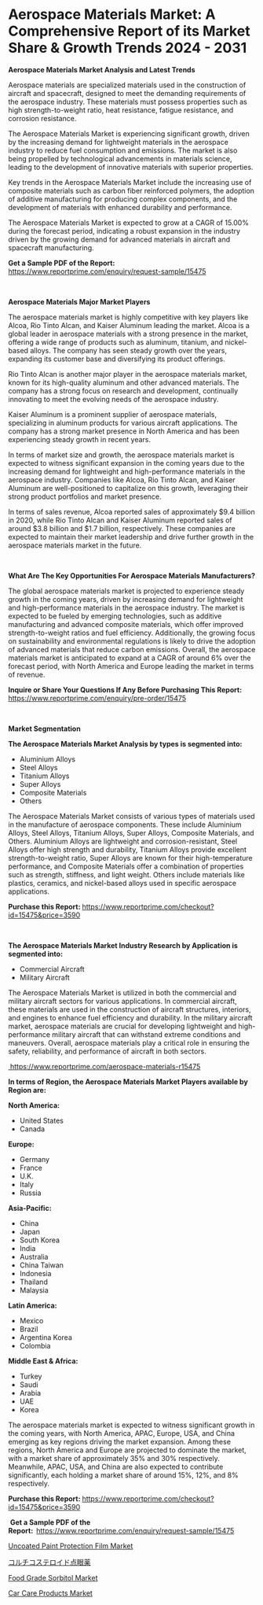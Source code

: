 <p><h1>Aerospace Materials Market: A Comprehensive Report of its Market Share & Growth Trends 2024 - 2031</h1></p><p><strong>Aerospace Materials Market Analysis and Latest Trends</strong></p>
<p><p>Aerospace materials are specialized materials used in the construction of aircraft and spacecraft, designed to meet the demanding requirements of the aerospace industry. These materials must possess properties such as high strength-to-weight ratio, heat resistance, fatigue resistance, and corrosion resistance.</p><p>The Aerospace Materials Market is experiencing significant growth, driven by the increasing demand for lightweight materials in the aerospace industry to reduce fuel consumption and emissions. The market is also being propelled by technological advancements in materials science, leading to the development of innovative materials with superior properties.</p><p>Key trends in the Aerospace Materials Market include the increasing use of composite materials such as carbon fiber reinforced polymers, the adoption of additive manufacturing for producing complex components, and the development of materials with enhanced durability and performance.</p><p>The Aerospace Materials Market is expected to grow at a CAGR of 15.00% during the forecast period, indicating a robust expansion in the industry driven by the growing demand for advanced materials in aircraft and spacecraft manufacturing.</p></p>
<p><strong>Get a Sample PDF of the Report:&nbsp;</strong> <a href="https://www.reportprime.com/enquiry/request-sample/15475">https://www.reportprime.com/enquiry/request-sample/15475</a></p>
<p>&nbsp;</p>
<p><strong>Aerospace Materials Major Market Players</strong></p>
<p><p>The aerospace materials market is highly competitive with key players like Alcoa, Rio Tinto Alcan, and Kaiser Aluminum leading the market. Alcoa is a global leader in aerospace materials with a strong presence in the market, offering a wide range of products such as aluminum, titanium, and nickel-based alloys. The company has seen steady growth over the years, expanding its customer base and diversifying its product offerings.</p><p>Rio Tinto Alcan is another major player in the aerospace materials market, known for its high-quality aluminum and other advanced materials. The company has a strong focus on research and development, continually innovating to meet the evolving needs of the aerospace industry.</p><p>Kaiser Aluminum is a prominent supplier of aerospace materials, specializing in aluminum products for various aircraft applications. The company has a strong market presence in North America and has been experiencing steady growth in recent years.</p><p>In terms of market size and growth, the aerospace materials market is expected to witness significant expansion in the coming years due to the increasing demand for lightweight and high-performance materials in the aerospace industry. Companies like Alcoa, Rio Tinto Alcan, and Kaiser Aluminum are well-positioned to capitalize on this growth, leveraging their strong product portfolios and market presence.</p><p>In terms of sales revenue, Alcoa reported sales of approximately $9.4 billion in 2020, while Rio Tinto Alcan and Kaiser Aluminum reported sales of around $3.8 billion and $1.7 billion, respectively. These companies are expected to maintain their market leadership and drive further growth in the aerospace materials market in the future.</p></p>
<p>&nbsp;</p>
<p><strong>What Are The Key Opportunities For Aerospace Materials Manufacturers?</strong></p>
<p><p>The global aerospace materials market is projected to experience steady growth in the coming years, driven by increasing demand for lightweight and high-performance materials in the aerospace industry. The market is expected to be fueled by emerging technologies, such as additive manufacturing and advanced composite materials, which offer improved strength-to-weight ratios and fuel efficiency. Additionally, the growing focus on sustainability and environmental regulations is likely to drive the adoption of advanced materials that reduce carbon emissions. Overall, the aerospace materials market is anticipated to expand at a CAGR of around 6% over the forecast period, with North America and Europe leading the market in terms of revenue.</p></p>
<p><strong>Inquire or Share Your Questions If Any Before Purchasing This Report:</strong> <a href="https://www.reportprime.com/enquiry/pre-order/15475">https://www.reportprime.com/enquiry/pre-order/15475</a></p>
<p>&nbsp;</p>
<p><strong>Market Segmentation</strong></p>
<p><strong>The Aerospace Materials Market Analysis by types is segmented into:</strong></p>
<p><ul><li>Aluminium Alloys</li><li>Steel Alloys</li><li>Titanium Alloys</li><li>Super Alloys</li><li>Composite Materials</li><li>Others</li></ul></p>
<p><p>The Aerospace Materials Market consists of various types of materials used in the manufacture of aerospace components. These include Aluminium Alloys, Steel Alloys, Titanium Alloys, Super Alloys, Composite Materials, and Others. Aluminium Alloys are lightweight and corrosion-resistant, Steel Alloys offer high strength and durability, Titanium Alloys provide excellent strength-to-weight ratio, Super Alloys are known for their high-temperature performance, and Composite Materials offer a combination of properties such as strength, stiffness, and light weight. Others include materials like plastics, ceramics, and nickel-based alloys used in specific aerospace applications.</p></p>
<p><strong>Purchase this Report:&nbsp;</strong><a href="https://www.reportprime.com/checkout?id=15475&price=3590">https://www.reportprime.com/checkout?id=15475&price=3590</a></p>
<p>&nbsp;</p>
<p><strong>The Aerospace Materials Market Industry Research by Application is segmented into:</strong></p>
<p><ul><li>Commercial Aircraft</li><li>Military Aircraft</li></ul></p>
<p><p>The Aerospace Materials Market is utilized in both the commercial and military aircraft sectors for various applications. In commercial aircraft, these materials are used in the construction of aircraft structures, interiors, and engines to enhance fuel efficiency and durability. In the military aircraft market, aerospace materials are crucial for developing lightweight and high-performance military aircraft that can withstand extreme conditions and maneuvers. Overall, aerospace materials play a critical role in ensuring the safety, reliability, and performance of aircraft in both sectors.</p></p>
<p><a href="https://www.reportprime.com/aerospace-materials-r15475">&nbsp;https://www.reportprime.com/aerospace-materials-r15475</a></p>
<p><strong>In terms of Region, the Aerospace Materials Market Players available by Region are:</strong></p>
<p>
    <p> <strong> North America: </strong>
        <ul>
            <li>United States</li>
            <li>Canada</li>
        </ul>
        </p> 
    <p> <strong> Europe: </strong>
        <ul>
            <li>Germany</li>
            <li>France</li>
            <li>U.K.</li>
            <li>Italy</li>
            <li>Russia</li>
        </ul>
        </p> 
    <p> <strong> Asia-Pacific: </strong>
        <ul>
            <li>China</li>
            <li>Japan</li>
            <li>South Korea</li>
            <li>India</li>
            <li>Australia</li>
            <li>China Taiwan</li>
            <li>Indonesia</li>
            <li>Thailand</li>
            <li>Malaysia</li>
        </ul>
        </p> 
    <p> <strong> Latin America: </strong>
        <ul>
            <li>Mexico</li>
            <li>Brazil</li>
            <li>Argentina Korea</li>
            <li>Colombia</li>
        </ul>
        </p> 
    <p> <strong> Middle East & Africa: </strong>
        <ul>
            <li>Turkey</li>
            <li>Saudi</li>
            <li>Arabia</li>
            <li>UAE</li>
            <li>Korea</li>
        </ul>
    </p>
    </p>
<p><p>The aerospace materials market is expected to witness significant growth in the coming years, with North America, APAC, Europe, USA, and China emerging as key regions driving the market expansion. Among these regions, North America and Europe are projected to dominate the market, with a market share of approximately 35% and 30% respectively. Meanwhile, APAC, USA, and China are also expected to contribute significantly, each holding a market share of around 15%, 12%, and 8% respectively.</p></p>
<p><strong>Purchase this Report: </strong><a href="https://www.reportprime.com/checkout?id=15475&price=3590">https://www.reportprime.com/checkout?id=15475&price=3590</a></p>
<p>&nbsp;<strong>Get a Sample PDF of the Report:&nbsp;&nbsp;</strong><a href="https://www.reportprime.com/enquiry/request-sample/15475">https://www.reportprime.com/enquiry/request-sample/15475</a></p>
<p><strong></strong></p>
<p><p><a href="https://www.linkedin.com/pulse/uncoated-paint-protection-film-market-offer-valuable-place?trackingId=yGwjMp9epgory3BjSa9uKA%3D%3D">Uncoated Paint Protection Film Market</a></p><p><a href="https://medium.com/@kelscdowell78456/%E3%82%B3%E3%83%AB%E3%83%81%E3%82%B3%E3%82%B9%E3%83%86%E3%83%AD%E3%82%A4%E3%83%89%E7%82%B9%E7%9C%BC%E8%96%AC%E3%81%AE%E5%B8%82%E5%A0%B4%E8%A6%8F%E6%A8%A1%E3%81%AF-%E3%82%B0%E3%83%AD%E3%83%BC%E3%83%90%E3%83%AB%E7%94%A3%E6%A5%AD%E3%81%AB%E3%81%8A%E3%81%91%E3%82%8B%E6%9C%80%E9%81%A9%E3%81%AA%E3%83%9E%E3%83%BC%E3%82%B1%E3%83%86%E3%82%A3%E3%83%B3%E3%82%B0%E3%83%81%E3%83%A3%E3%83%8D%E3%83%AB%E3%82%92%E7%A4%BA%E3%81%97%E3%81%A6%E3%81%84%E3%81%BE%E3%81%99-34f823c86ae2">コルチコステロイド点眼薬</a></p><p><a href="https://www.linkedin.com/pulse/food-grade-sorbitol-market-size-furnishes-valuable-information-tzyke?trackingId=uRYPLG43xwcxHYD4%2BuiqoQ%3D%3D">Food Grade Sorbitol Market</a></p><p><a href="https://github.com/RichRobinson5/Market-Research-Report-List-4/blob/main/car-care-products-market.md">Car Care Products Market</a></p></p>